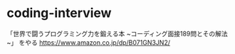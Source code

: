 # coding-interview

「世界で闘うプログラミング力を鍛える本 ~コーディング面接189問とその解法~」 をやる
https://www.amazon.co.jp/dp/B071GN3JN2/
